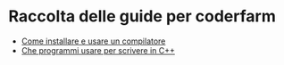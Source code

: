 # Raccolta delle guide per coderfarm

* [Come installare e usare un compilatore](https://github.com/coderfarm-it/raccolta-guide/tree/main/corso-base/compilatore)
* [Che programmi usare per scrivere in C++](https://github.com/coderfarm-it/raccolta-guide/tree/main/corso-base/idle)

